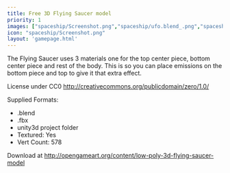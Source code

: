 ```yaml
---
title: Free 3D Flying Saucer model
priority: 1
images: ["spaceship/Screenshot.png","spaceship/ufo.blend_.png","spaceship/ufo.blend1_.png"]
icon: "spaceship/Screenshot.png"
layout: 'gamepage.html'
---
```


The Flying Saucer uses 3 materials one for the top center piece, bottom center piece and rest of the body. This is so you can place emissions on the bottom piece and top to give it that extra effect.

License under CC0 http://creativecommons.org/publicdomain/zero/1.0/

Supplied Formats:

* .blend
* .fbx
* unity3d project folder
* Textured: Yes
* Vert Count: 578

Download at http://opengameart.org/content/low-poly-3d-flying-saucer-model